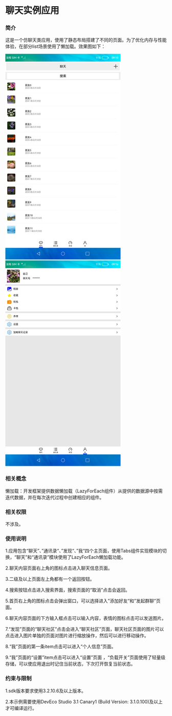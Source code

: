 # 聊天实例应用

### 简介

这是一个仿聊天类应用，使用了静态布局搭建了不同的页面。为了优化内存与性能体验，在部分list场景使用了懒加载。效果图如下：

![](screenshots/device/chat_home.png) ![](screenshots/device/chat_me.png)

### 相关概念

懒加载：开发框架提供数据懒加载（LazyForEach组件）从提供的数据源中按需迭代数据，并在每次迭代过程中创建相应的组件。

### 相关权限

不涉及。

### 使用说明

1.应用包含“聊天”、”通讯录“、”发现“、”我“四个主页面，使用Tabs组件实现模块的切换，“聊天”和“通讯录”模块使用了LazyForEach懒加载功能。

2.聊天内容页面右上角的图标点击进入聊天信息页面。

3.二级及以上页面左上角都有一个返回按钮。

4.搜索按钮点击进入搜索界面，搜索页面的“取消”点击会返回。

5.首页右上角的图标点击会弹出窗口，可以选择进入”添加好友“和”发起群聊”页面。

6.聊天内容页面的下方输入框点击可以输入内容，表情的图标点击可以发送图片。

7.“发现”页面的“聊天社区”点击会进入“聊天社区”页面，聊天社区页面的图片可以点击进入图片单独的页面对图片进行缩放操作，然后可以进行移动操作。

8.“我”页面的第一条item点击可以进入“个人信息”页面。

9.“我”页面的“设置”item点击可以进入“设置”页面 ，“负载开关”页面使用了轻量级存储，可以使应用退出时记住当前状态，下次打开恢复当前状态。

### 约束与限制

1.sdk版本要求使用3.2.10.6及以上版本。

2.本示例需要使用DevEco Studio 3.1 Canary1 (Build Version: 3.1.0.100)及以上才可编译运行。
